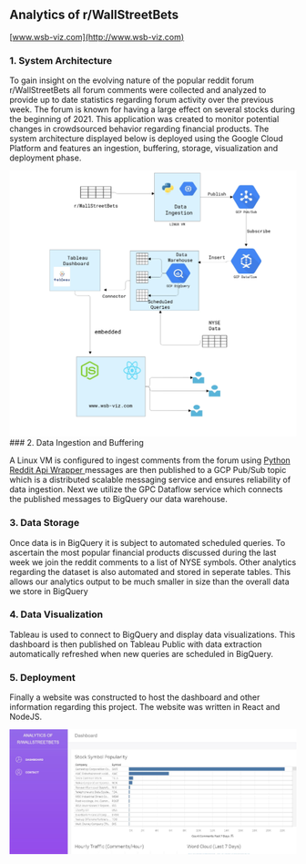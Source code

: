 ## Analytics of r/WallStreetBets


[www.wsb-viz.com](http://www.wsb-viz.com)


### 1. System Architecture 
To gain insight on the evolving nature of the popular reddit forum 
r/WallStreetBets all forum comments were collected and analyzed to
provide up to date statistics regarding forum activity over the previous 
week. The forum is known for having a large effect on several stocks during
the beginning of 2021. This application was created to monitor potential
changes in crowdsourced behavior regarding financial products. The system
architecture displayed below is deployed using the Google Cloud Platform
and features an ingestion, buffering, storage, visualization and deployment
phase. 

<img src="images/wsb-architecture.PNG?raw=true"/>
### 2. Data Ingestion and Buffering

A Linux VM is configured to ingest comments from the forum using <a href = https://praw.readthedocs.io/en/latest/> Python Reddit Api Wrapper </a> messages
are then published to a GCP Pub/Sub topic which is a distributed scalable messaging service and ensures reliability of data ingestion. Next we utilize
the GPC Dataflow service which connects the published messages to BigQuery our data warehouse.

### 3. Data Storage

Once data is in BigQuery it is subject to automated scheduled queries. To ascertain the most popular financial products discussed during the last
week we join the reddit comments to a list of NYSE symbols. Other analytics regarding the dataset is also automated and stored in seperate tables.
This allows our analytics output to be much smaller in size than the overall data we store in BigQuery

### 4. Data Visualization

Tableau is used to connect to BigQuery and display data visualizations. This dashboard is then published on Tableau Public with data extraction automatically
refreshed when new queries are scheduled in BigQuery.


### 5. Deployment

Finally a website was constructed to host the dashboard and other information regarding this project. The website was written in React and NodeJS.

<img src="images/wsb-vizwebsite.JPG?raw=true"/>


